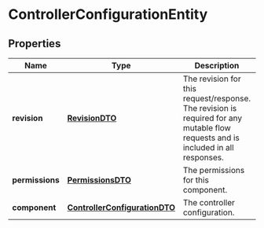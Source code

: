 
# ControllerConfigurationEntity

## Properties
Name | Type | Description | Notes
------------ | ------------- | ------------- | -------------
**revision** | [**RevisionDTO**](RevisionDTO.md) | The revision for this request/response. The revision is required for any mutable flow requests and is included in all responses. |  [optional]
**permissions** | [**PermissionsDTO**](PermissionsDTO.md) | The permissions for this component. |  [optional]
**component** | [**ControllerConfigurationDTO**](ControllerConfigurationDTO.md) | The controller configuration. |  [optional]



